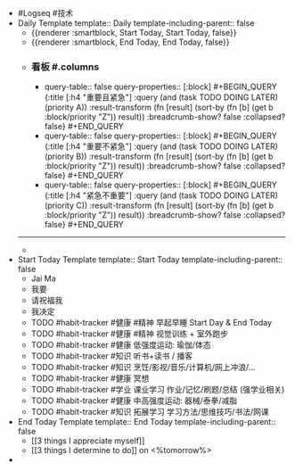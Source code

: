 - #Logseq #技术
- Daily Template
  template:: Daily
  template-including-parent:: false
	- {{renderer :smartblock, Start Today, Start Today, false}}
	- {{renderer :smartblock, End Today, End Today, false}}
	- ### 看板 #.columns
		- query-table:: false
		  query-properties:: [:block]
		  #+BEGIN_QUERY
		  {:title [:h4 "重要且紧急"]
		  :query  (and (task TODO DOING LATER) (priority A))
		  :result-transform (fn [result]
		                          (sort-by (fn [b]
		                                     (get b :block/priority "Z")) result))
		  :breadcrumb-show? false
		  :collapsed? false}
		  #+END_QUERY
		- query-table:: false
		  query-properties:: [:block]
		  #+BEGIN_QUERY
		  {:title [:h4 "重要不紧急"]
		  :query  (and (task TODO DOING LATER) (priority B))
		  :result-transform (fn [result]
		                          (sort-by (fn [b]
		                                     (get b :block/priority "Z")) result))
		  :breadcrumb-show? false
		  :collapsed? false}
		  #+END_QUERY
		- query-table:: false
		  query-properties:: [:block]
		  #+BEGIN_QUERY
		  {:title [:h4 "紧急不重要"]
		  :query  (and (task TODO DOING LATER) (priority C))
		  :result-transform (fn [result]
		                          (sort-by (fn [b]
		                                     (get b :block/priority "Z")) result))
		  :breadcrumb-show? false
		  :collapsed? false}
		  #+END_QUERY
	- ---
	-
- Start Today Template
  template:: Start Today
  template-including-parent:: false
	- Jai Ma
	- 我要
	- 请祝福我
	- 我决定
	- TODO  #habit-tracker #健康 #精神 早起早睡 Start Day & End Today
	- TODO  #habit-tracker #健康 #精神 视觉训练 + 室外跑步
	- TODO  #habit-tracker #健康 低强度运动: 瑜伽/体态
	- TODO  #habit-tracker #知识 听书+读书 / 播客
	- TODO  #habit-tracker #知识 烹饪/影视/音乐/计算机/网上冲浪/...
	- TODO  #habit-tracker #健康 冥想
	- TODO  #habit-tracker #学业 课业学习 作业/记忆/刷题/总结 (强学业相关)
	- TODO  #habit-tracker #健康 中高强度运动: 器械/泰拳/减脂
	- TODO  #habit-tracker #知识 拓展学习 学习方法/思维技巧/书法/网课
- End Today Template
  template:: End Today
  template-including-parent:: false
	- [[3 things I appreciate myself]]
	- [[3 things I determine to do]] on <%tomorrow%>
-